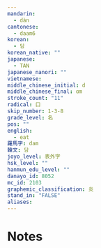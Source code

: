 ```yaml
---
mandarin:
  - dàn
cantonese:
  - daam6
korean:
  - 담
korean_native: ""
japanese:
  - TAN
japanese_nanori: ""
vietnamese:
middle_chinese_initial: d
middle_chinese_final: ɑm
stroke_count: "11"
radical: 口
skip_number: 1-3-8
grade_level: 名
pos: ""
english:
  - eat
羅馬字: dam
韓文: 담
joyo_level: 表外字
hsk_level: ""
hanmun_edu_level: ""
danayo_id: 8052
mc_id: 2103
graphemic_classification: 炎
stand_in: "FALSE"
aliases:
---
```


# Notes
